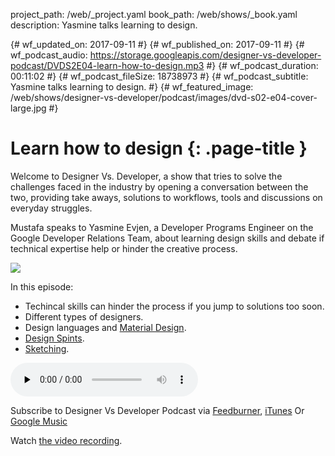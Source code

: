 project_path: /web/_project.yaml
book_path: /web/shows/_book.yaml
description: Yasmine talks learning to design.

{# wf_updated_on: 2017-09-11 #}
{# wf_published_on: 2017-09-11 #}
{# wf_podcast_audio: https://storage.googleapis.com/designer-vs-developer-podcast/DVDS2E04-learn-how-to-design.mp3 #}
{# wf_podcast_duration: 00:11:02 #}
{# wf_podcast_fileSize: 18738973 #}
{# wf_podcast_subtitle: Yasmine talks learning to design. #}
{# wf_featured_image: /web/shows/designer-vs-developer/podcast/images/dvd-s02-e04-cover-large.jpg #}

# Learn how to design {: .page-title }

Welcome to Designer Vs. Developer, a show that tries to solve the 
challenges faced in the industry by opening a conversation between 
the two, providing take aways, solutions to workflows, tools and 
discussions on everyday struggles. 

Mustafa speaks to Yasmine Evjen, a Developer Programs Engineer on 
the Google Developer Relations Team, about learning design skills and 
debate if technical expertise help or hinder the creative process.

<img 
src="/web/shows/designer-vs-developer/podcast/images/dvd-s02-e04-cover.jpg" 
class="attempt-right">

In this episode:

* Techincal skills can hinder the process if you jump 
to solutions too soon.
* Different types of designers. 
* Design languages and [Material Design](http://material.io).
* [Design Spints](https://designsprintkit.withgoogle.com/).
* [Sketching](https://designsprintkit.withgoogle.com/methods/sketch/).


<audio 
src="https://storage.googleapis.com/designer-vs-developer-podcast/DVDS2E04-learn-how-to-design.mp3" 
controls preload="none">

Subscribe to Designer Vs Developer Podcast via
<a href="https://goo.gl/USHXv8">Feedburner</a>, 
<a href="https://goo.gl/1E9U0G">iTunes</a> Or 
<a href="https://goo.gl/qCBlST">
Google Music</a>

Watch <a href="
https://www.youtube.com/playlist?list=PLNYkxOF6rcIC60856GnLEV5GQXMxc9ByJ">
the video recording</a>.
